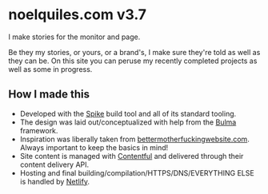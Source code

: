 # noelquiles.com v3.7

I make stories for the monitor and page.  

Be they my stories, or yours, or a brand's, I make sure they're told as well as they can be.  On this site you can peruse my recently completed projects as well as some in progress.

## How I made this
- Developed with the [Spike](https://spike.cf) build tool and all of its standard tooling. 
- The design was laid out/conceptualized with help from the [Bulma](https://bulma.io) framework.
- Inspiration was liberally taken from [bettermotherfuckingwebsite.com](http://bettermotherfuckingwebsite.com). Always important to keep the basics in mind!
- Site content is managed with [Contentful](https://www.contentful.com) and delivered through their content delivery API. 
- Hosting and final building/compilation/HTTPS/DNS/EVERYTHING ELSE is handled by [Netlify](https://www.netlify.com).
